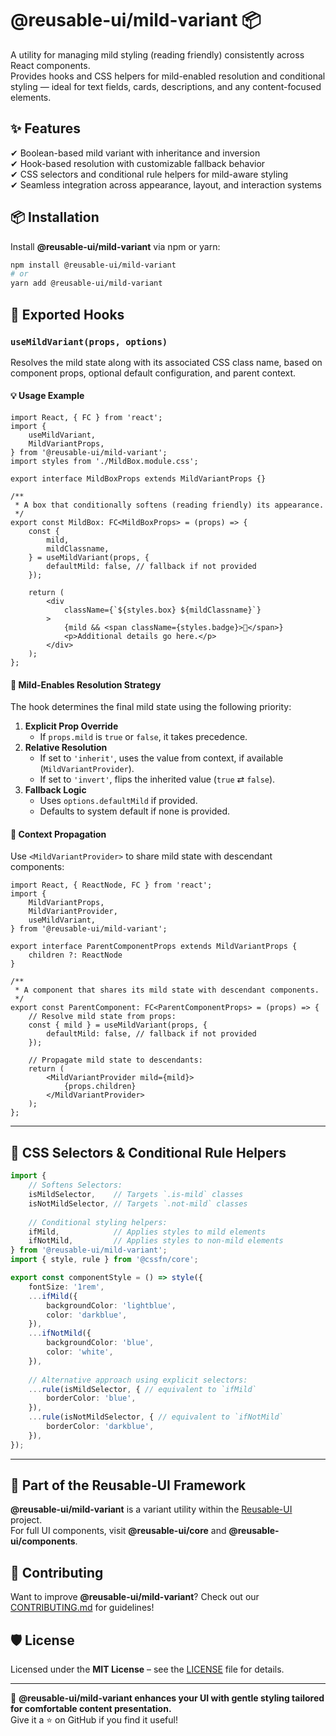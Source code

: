# @reusable-ui/mild-variant 📦  

A utility for managing mild styling (reading friendly) consistently across React components.  
Provides hooks and CSS helpers for mild-enabled resolution and conditional styling — ideal for text fields, cards, descriptions, and any content-focused elements.

## ✨ Features
✔ Boolean-based mild variant with inheritance and inversion  
✔ Hook-based resolution with customizable fallback behavior  
✔ CSS selectors and conditional rule helpers for mild-aware styling  
✔ Seamless integration across appearance, layout, and interaction systems

## 📦 Installation
Install **@reusable-ui/mild-variant** via npm or yarn:

```sh
npm install @reusable-ui/mild-variant
# or
yarn add @reusable-ui/mild-variant
```

## 🧩 Exported Hooks

### `useMildVariant(props, options)`

Resolves the mild state along with its associated CSS class name, based on component props, optional default configuration, and parent context.

#### 💡 Usage Example

```tsx
import React, { FC } from 'react';
import {
    useMildVariant,
    MildVariantProps,
} from '@reusable-ui/mild-variant';
import styles from './MildBox.module.css';

export interface MildBoxProps extends MildVariantProps {}

/**
 * A box that conditionally softens (reading friendly) its appearance.
 */
export const MildBox: FC<MildBoxProps> = (props) => {
    const {
        mild,
        mildClassname,
    } = useMildVariant(props, {
        defaultMild: false, // fallback if not provided
    });
    
    return (
        <div
            className={`${styles.box} ${mildClassname}`}
        >
            {mild && <span className={styles.badge}>🔔</span>}
            <p>Additional details go here.</p>
        </div>
    );
};
```

#### 🧠 Mild-Enables Resolution Strategy

The hook determines the final mild state using the following priority:
1. **Explicit Prop Override**  
   - If `props.mild` is `true` or `false`, it takes precedence.
2. **Relative Resolution**  
   - If set to `'inherit'`, uses the value from context, if available (`MildVariantProvider`).
   - If set to `'invert'`, flips the inherited value (`true` ⇄ `false`).
3. **Fallback Logic**  
   - Uses `options.defaultMild` if provided.
   - Defaults to system default if none is provided.

#### 🧬 Context Propagation

Use `<MildVariantProvider>` to share mild state with descendant components:

```tsx
import React, { ReactNode, FC } from 'react';
import {
    MildVariantProps,
    MildVariantProvider,
    useMildVariant,
} from '@reusable-ui/mild-variant';

export interface ParentComponentProps extends MildVariantProps {
    children ?: ReactNode
}

/**
 * A component that shares its mild state with descendant components.
 */
export const ParentComponent: FC<ParentComponentProps> = (props) => {
    // Resolve mild state from props:
    const { mild } = useMildVariant(props, {
        defaultMild: false, // fallback if not provided
    });
    
    // Propagate mild state to descendants:
    return (
        <MildVariantProvider mild={mild}>
            {props.children}
        </MildVariantProvider>
    );
};
```

---

## 🎨 CSS Selectors & Conditional Rule Helpers

```ts
import {
    // Softens Selectors:
    isMildSelector,    // Targets `.is-mild` classes
    isNotMildSelector, // Targets `.not-mild` classes
    
    // Conditional styling helpers:
    ifMild,            // Applies styles to mild elements
    ifNotMild,         // Applies styles to non-mild elements
} from '@reusable-ui/mild-variant';
import { style, rule } from '@cssfn/core';

export const componentStyle = () => style({
    fontSize: '1rem',
    ...ifMild({
        backgroundColor: 'lightblue',
        color: 'darkblue',
    }),
    ...ifNotMild({
        backgroundColor: 'blue',
        color: 'white',
    }),
    
    // Alternative approach using explicit selectors:
    ...rule(isMildSelector, { // equivalent to `ifMild`
        borderColor: 'blue',
    }),
    ...rule(isNotMildSelector, { // equivalent to `ifNotMild`
        borderColor: 'darkblue',
    }),
});
```

---

## 📖 Part of the Reusable-UI Framework  
**@reusable-ui/mild-variant** is a variant utility within the [Reusable-UI](https://github.com/reusable-ui/reusable-ui-monorepo) project.  
For full UI components, visit **@reusable-ui/core** and **@reusable-ui/components**.

## 🤝 Contributing  
Want to improve **@reusable-ui/mild-variant**? Check out our [CONTRIBUTING.md](./CONTRIBUTING.md) for guidelines!  

## 🛡️ License  
Licensed under the **MIT License** – see the [LICENSE](./LICENSE) file for details.  

---

🚀 **@reusable-ui/mild-variant enhances your UI with gentle styling tailored for comfortable content presentation.**  
Give it a ⭐ on GitHub if you find it useful!  
